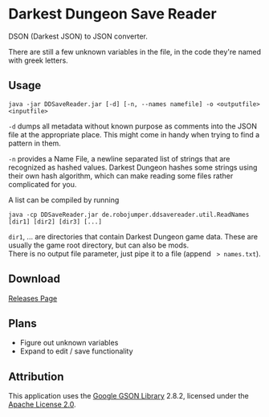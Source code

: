 # Darkest Dungeon Save Reader
DSON (Darkest JSON) to JSON converter.

There are still a few unknown variables in the file, in the code they're named with greek letters.


## Usage

    java -jar DDSaveReader.jar [-d] [-n, --names namefile] -o <outputfile> <inputfile>

`-d` dumps all metadata without known purpose as comments into the JSON file at the appropriate place.
This might come in handy when trying to find a pattern in them.

`-n` provides a Name File, a newline separated list of strings that are recognized as hashed values.
Darkest Dungeon hashes some strings using their own hash algorithm, which can make reading some files rather complicated for you.

A list can be compiled by running

    java -cp DDSaveReader.jar de.robojumper.ddsavereader.util.ReadNames [dir1] [dir2] [dir3] [...]

`dir1`, ... are directories that contain Darkest Dungeon game data. These are usually the game root directory, but can also be mods.  
There is no output file parameter, just pipe it to a file (append ` > names.txt`).

## Download

[Releases Page](https://github.com/robojumper/DarkestDungeonSaveReader/releases/)

## Plans

* Figure out unknown variables
* Expand to edit / save functionality

## Attribution

This application uses the [Google GSON Library](https://github.com/google/gson) 2.8.2, licensed under the [Apache License 2.0](https://github.com/robojumper/DarkestDungeonSaveReader/blob/master/Licenses/Apachev2.0.txt).
